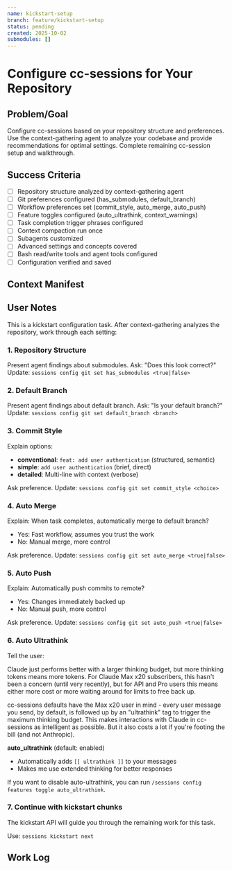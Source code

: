 ```yaml
---
name: kickstart-setup
branch: feature/kickstart-setup
status: pending
created: 2025-10-02
submodules: []
---
```


# Configure cc-sessions for Your Repository

## Problem/Goal
Configure cc-sessions based on your repository structure and preferences. Use the context-gathering agent to analyze your codebase and provide recommendations for optimal settings. Complete remaining cc-session setup and walkthrough.

## Success Criteria
- [ ] Repository structure analyzed by context-gathering agent
- [ ] Git preferences configured (has_submodules, default_branch)
- [ ] Workflow preferences set (commit_style, auto_merge, auto_push)
- [ ] Feature toggles configured (auto_ultrathink, context_warnings)
- [ ] Task completion trigger phrases configured
- [ ] Context compaction run once
- [ ] Subagents customized
- [ ] Advanced settings and concepts covered
- [ ] Bash read/write tools and agent tools configured
- [ ] Configuration verified and saved

## Context Manifest
<!-- Run context-gathering agent with special instructions:
"Analyze this repository to provide configuration recommendations for cc-sessions. Focus on:
1. Repository structure (super-repo with submodules, mono-repo, or standard)
2. Default git branch
3. Common patterns and conventions
4. Tech stack for later agent customization

Provide specific recommendations for has_submodules, default_branch, and other git preferences." -->

## User Notes

This is a kickstart configuration task. After context-gathering analyzes the repository, work through each setting:

### 1. Repository Structure
Present agent findings about submodules.
Ask: "Does this look correct?"
Update: `sessions config git set has_submodules <true|false>`

### 2. Default Branch
Present agent findings about default branch.
Ask: "Is <branch> your default branch?"
Update: `sessions config git set default_branch <branch>`

### 3. Commit Style
Explain options:
- **conventional**: `feat: add user authentication` (structured, semantic)
- **simple**: `add user authentication` (brief, direct)
- **detailed**: Multi-line with context (verbose)

Ask preference.
Update: `sessions config git set commit_style <choice>`

### 4. Auto Merge
Explain: When task completes, automatically merge to default branch?
- Yes: Fast workflow, assumes you trust the work
- No: Manual merge, more control

Ask preference.
Update: `sessions config git set auto_merge <true|false>`

### 5. Auto Push
Explain: Automatically push commits to remote?
- Yes: Changes immediately backed up
- No: Manual push, more control

Ask preference.
Update: `sessions config git set auto_push <true|false>`

### 6. Auto Ultrathink
Tell the user: 

Claude just performs better with a larger thinking budget, but more thinking tokens means more tokens. For Claude Max x20 subscribers, this hasn't been a concern (until very recently), but for API and Pro users this means either more cost or more waiting around for limits to free back up.

cc-sessions defaults have the Max x20 user in mind - every user message you send, by default, is followed up by an "ultrathink" tag to trigger the maximum thinking budget. This makes interactions with Claude in cc-sessions as intelligent as possible. But it also costs a lot if you're footing the bill (and not Anthropic).

**auto_ultrathink** (default: enabled)
- Automatically adds `[[ ultrathink ]]` to your messages
- Makes me use extended thinking for better responses

If you want to disable auto-ultrathink, you can run `/sessions config features toggle auto_ultrathink`.

### 7. Continue with kickstart chunks
The kickstart API will guide you through the remaining work for this task.

Use: `sessions kickstart next`

## Work Log
<!-- Updated during kickstart -->
